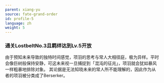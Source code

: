 ```yaml
---
parent: xiang-yu
source: fate-grand-order
id: profile-5
language: zh
weight: 5
---
```


### 通关LostbeltNo.3且羁绊达到Lv.5开放

由于预知未来导致的独特时间感觉，项羽的思考与常人大相径庭，极为异样。平时会像巨树般保持安静，可这未来视一旦捕捉到「混沌的征兆」，项羽就会犹如暴风一样粗暴地排除对象。
其论据是无法知晓未来的常人所不能理解的，因此作为从者的项羽被分类成了Berserker。
